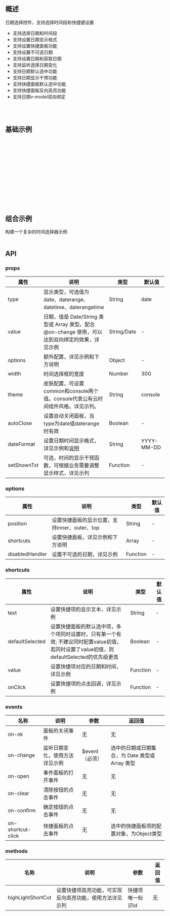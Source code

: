 
## 概述

日期选择控件，支持选择时间段和快捷键设置
<ul>
    <li>支持选择日期和时间段</li>
    <li>支持设置日期显示格式</li>
    <li>支持设置快捷面板功能</li>
    <li>支持设置不可选日期</li>
    <li>支持设置日期和获取日期</li>
    <li>支持监听选择日期变化</li>
    <li>支持日期默认选中功能</li>
    <li>支持日期显示干预功能</li>
    <li>支持快捷面板默认选中功能</li>
    <li>支持快捷面板反向高亮功能</li>
    <li>支持日期v-model双向绑定</li>
</ul>
<br/>
<br/>


## 基础示例

<br/>
<br/>

<template>
    <Card>
        <p class="card-title">基础用法示例</p>
        <template>
            <div class="date-picker-doc">
                <div class="example">
                    <normalDatePickerExample/>
                </div>
            </div>
        </template>
        <br/>
        <br/>
        <nv-code :content="normalDatePickerExampleCode">
        </nv-code>
    </Card>
</template>

<br/>
<br/>

<template>
    <Card>
        <p class="card-title">设置快捷面板示例</p>
        <template>
            <div class="date-picker-doc">
                <div class="example">
                    <hotKeyDatePickerExample/>
                </div>
            </div>
        </template>
        <br/>
        <br/>
        <nv-code :content="hotKeyDatePickerExampleCode">
        </nv-code>
    </Card>
</template>


<br/>
<br/>

<template>
    <Card>
        <p class="card-title">设置不可选日期示例</p>
        <template>
            <div class="date-picker-doc">
                <div class="example">
                    <disabledDatePickerExample/>
                </div>
            </div>
        </template>
        <br/>
        <br/>
        <nv-code :content="disabledDatePickerExampleCode">
        </nv-code>
    </Card>
</template>


<br/>
<br/>

<template>
    <Card>
        <p class="card-title">公有云风格示例</p>
        <template>
            <div class="date-picker-doc">
                <div class="example">
                    <consoleDatePickerExample/>
                </div>
            </div>
        </template>
        <br/>
        <br/>
        <nv-code :content="consoleDatePickerExampleCode">
        </nv-code>
    </Card>
</template>

<br/>
<br/>

<template>
    <Card>
        <p class="card-title">日期显示干预示例</p>
        <template>
            <div class="date-picker-doc">
                <div class="example">
                    <shownTextDatePickerExample/>
                </div>
            </div>
        </template>
        <br/>
        <br/>
        <nv-code :content="shownTextDatePickerExampleCode">
        </nv-code>
    </Card>
</template>

<br/>
<br/>

<template>
    <Card>
        <p class="card-title">快捷面板反向高亮示例</p>
        <template>
            <div class="date-picker-doc">
                <div class="example">
                    <reverseDatePickerExample/>
                </div>
            </div>
        </template>
        <br/>
        <br/>
        <nv-code :content="reverseDatePickerExampleCode">
        </nv-code>
    </Card>
</template>

## 组合示例

构建一个复杂的时间选择器示例
<br/>
<br/>

<template>
    <Card>
        <p class="card-title">组合用法示例</p>
        <template>
            <div class="date-picker-doc">
                <div class="example">
                    <complexDatePickerExample/>
                </div>
            </div>
        </template>
        <br/>
        <br/>
        <nv-code :content="complexDatePickerExampleCode">
        </nv-code>
    </Card>
</template>



## API

### props

| 属性       | 说明                                     | 类型              | 默认值      |
| ---------- | -----------------------------------------| --------------    | ----------- |
| type       | 显示类型，可选值为 date、daterange、datetime、daterangetime  | String      | date           |
| value      | 日期，值是 Date/String 类型或 Array 类型。配合 @on-change 使用，可以达到双向绑定的效果，详见示例|  String/Date |  - |
| options    | 额外配置，详见示例和下方说明             | Object            | -           |
| width      | 时间选择框的宽度                         | Number            | 300         |
| theme      | 皮肤配置，可设置common和console两个值。console代表公有云时间组件风格。详见示列。| String | console|
| autoClose  | 设置自动关闭面板，当type为date或daterange时有效 | Boolean    | -           |
| dateFormat | 设置日期时间显示格式，详见示例和[说明](http://momentjs.cn/) | String       | YYYY-MM-DD  |
| setShownTxt | 可选，时间的显示干预函数，可根据业务需要调整显示样式，详见示列 | Function     | - |



### options

| 属性       | 说明                                     | 类型              | 默认值      |
| ---------- | -----------------------------------------| --------------    | ----------- |
| position   | 设置快捷面板的显示位置，支持inner、outer、top | String            | -           |
| shortcuts  | 设置快捷面板，详见示例和下方说明         | Array             | -           |
| disabledHandler| 设置不可选的日期，详见示例              | Function          | -           |



### shortcuts

| 属性       | 说明                                     | 类型              | 默认值      |
| ---------- | -----------------------------------------| --------------    | ----------- |
| text       | 设置快捷项的显示文本，详见示例           | String            | -           |
| defaultSelected  | 设置快捷面板的默认选中项，多个项同时设置时，只有第一个有效; 不建议同时配置value初值，若同时设置了value初值，则defaultSelected的优先级更高   | Boolean | -           |
| value      | 设置快捷项对应的日期和时间，详见示例     | Function          | -           |
| onClick    | 设置快捷项的点击回调，详见示例           | Function          | -           |


### events

| 名称       | 说明                                     | 参数         |        返回值      |
| ---------- | -----------------------------------------| ------------ |------------------- |
| on-ok      | 面板的关闭事件                         | 无           | 无                      |
| on-change  | 监听日期变化，使用方法详见示例           | $event（必须）| 选中的日期或日期集合，为 Date 类型或 Array 类型  |
| on-open    | 事件面板的打开事件                     | 无           | 无                                          |
| on-clear   | 清除按钮的点击事件                     | 无           | 无                                          |
| on-confirm | 确定按钮的点击事件                     | 无           | 无                                          |
| on-shortcut-click | 快捷面板的点击事件              | 无           | 选中的快捷面板项的配置对象，为Object类型         |


### methods

| 名称       | 说明                                     | 参数         |        返回值      |
| ---------- | -----------------------------------------| ------------ |------------------- |
| highLightShortCut | 设置快捷项高亮功能，可实现反向高亮功能，使用方法详见示列 | 快捷项唯一标识id | 无 | 



<script>
import normalDatePickerExample from  '../../../example/datePicker/normal.vue';
import hotKeyDatePickerExample from  '../../../example/datePicker/hotkey.vue';
import disabledDatePickerExample from  '../../../example/datePicker/disabled.vue';
import consoleDatePickerExample from '../../../example/datePicker/console.vue';
import shownTextDatePickerExample from '../../../example/datePicker/showntext.vue';
import reverseDatePickerExample from '../../../example/datePicker/reverse.vue';
import complexDatePickerExample from '../../../example/datePicker/complex.vue';

// 基础用法示例代码
const normalDatePickerExampleCode = `
<template>
    <div>
        <NvDatePicker :language="language" :theme="theme" :width="350" type="date" :dateFormat="dateFormat"></NvDatePicker>
    <\/div>
<\/template>

<script>
export default {
    name: 'nvDatePickerNormalDemo',
    data() {
        const self = this;
        return {
            language: 'cn',
            dateFormat: 'YYYY-MM-DD',
            theme: 'common'
        };
    }
};
<\/script>

<style lang="less">
<\/style>
`;

// 快捷面板示例代码
const hotKeyDatePickerExampleCode = `
<template>
    <div>
        <NvDatePicker :language="language" :theme="theme" :width="350" type="daterangetime" :dateFormat="dateFormat" :options="options" ref="hotKeySaDatePickerRef"><\/NvDatePicker>
    <\/div>
<\/template>

<script>
export default {
    name: 'nvDatePickerHotKeyDemo',
    data() {
        const self = this;
        return {
            language: 'cn',
            theme: 'common',
            dateFormat: 'YYYY-MM-DD HH:mm:ss',
            options: {
                // position=outer，可配置外部快捷面板
                position: 'inner',
                shortcuts: [
                    {
                        text: '7天',
                        value() {
                            return [
                                new Date(2018, 1, 23),
                                new Date(2018, 1, 30)
                            ];
                        }
                    },
                    {
                        text: '15天',
                        value() {
                            return [
                                new Date(2018, 1, 15),
                                new Date(2018, 1, 30)
                            ];
                        }
                    },
                    {
                        text: '30天',
                        value() {
                            return [
                                new Date(2018, 1, 15),
                                new Date(2018, 2, 15)
                            ];
                        }
                    },
                    {
                        text: '2个月',
                        value() {
                            return [
                                new Date(2018, 1, 23),
                                new Date(2018, 3, 23)
                            ];
                        },
                        onClick: function () {
                            self.$Message.info('you click the hotkey');
                        }
                    }
                ]
            }
        };
    }
};
<\/script>
`;

// 设置不可选日期
const disabledDatePickerExampleCode = `<template>
    <div>
        <NvDatePicker :language="language" :theme="theme" :width="350" type="daterangetime" :dateFormat="dateFormat" :options="options" ref="disabledPicker"><\/NvDatePicker>
    <\/div>
<\/template>

<script>
export default {
    name: 'nvDatePickerDisabledDemo',
    data() {
        const self = this;
        return {
            language: 'cn',
            theme: 'common',
            dateFormat: 'YYYY-MM-DD HH:mm:ss',
            options: {
                position: 'top',
                shortcuts: [
                    {
                        text: '7天',
                        value() {
                            return [
                                new Date(2018, 1, 23),
                                new Date(2018, 1, 30)
                            ];
                        }
                    },
                    {
                        text: '15天',
                        value() {
                            return [
                                new Date(2018, 1, 15),
                                new Date(2018, 1, 30)
                            ];
                        }
                    },
                    {
                        text: '30天',
                        value() {
                            return [
                                new Date(2018, 1, 15),
                                new Date(2018, 2, 15)
                            ];
                        }
                    }
                ],
                /**
                 * 禁止选择日期判断策略
                 * @params {Date} date 要被判断的日期对象
                 * @params {Date/Object} dateValue 如果type为'date/datetime',为选中的日期对象；
                 *                       如果type为'daterange/daterangetime',为选中的时间段集合,结构如下：
                 *                      {"startSelecteDate": 开始时间, "endSelectedDate": 结束时间}，注意每个属性字段都可能为空
                 */
                disabledHandler: function(date, dateValue) {
                    // Demo1. 限制每月18号不可选择
                    if (date.getDate() === 18) {
                        return true;
                    }

                    // Demo2. 限制选择时间跨度不得超过70天
                    // 注意：使用该功能时，或者其他禁止日期动态变化的逻辑，请自行保证快捷面板的配置、默认时间等，与禁止策略保持一致性条件约束。
                    // 比如，这里限制了时间跨度不超过70天，快捷面板中配置的最大跨度也不要超过70天；如果有初始时间，也不要超过70天。
                    // let selectedDate = ['date', 'datetime'].indexOf(self.type) > -1 ? dateValue : dateValue['startSelectedDate'];
                    // if (selectedDate && m(date).diff(m(selectedDate).add(70, 'days')) > 0) {
                    //     return true;
                    // }
                    // else {
                    //     return false;
                    // }
                }
            }
        };
    },
    methods: {
    }
};
<\/script>

<style lang="less">
<\/style>
`;

// 公有云示例
const consoleDatePickerExampleCode = `
<template>
    <div>
        <NvDatePicker :theme="theme" :language="language" :width="350" type="daterangetime" :dateFormat="dateFormat" :options="options" ref="hotKeySaDatePickerRef"><\/NvDatePicker>
    <\/div>
<\/template>

<script>
export default {
    name: 'nvDatePickerConsoleDemo',
    data() {
        const self = this;
        return {
            // 默认值，可以不需要设置
            theme: 'console',
            language: 'cn',
            dateFormat: 'YYYY-MM-DD HH:mm:ss',
            options: {
                position: 'top',
                shortcuts: [
                    {
                        text: '7天',
                        value() {
                            return [
                                new Date(2018, 1, 23),
                                new Date(2018, 1, 30)
                            ];
                        }
                    },
                    {
                        text: '15天',
                        value() {
                            return [
                                new Date(2018, 1, 15),
                                new Date(2018, 1, 30)
                            ];
                        }
                    },
                    {
                        text: '30天',
                        value() {
                            return [
                                new Date(2018, 1, 15),
                                new Date(2018, 2, 15)
                            ];
                        }
                    },
                    {
                        text: '2个月',
                        value() {
                            return [
                                new Date(2018, 1, 23),
                                new Date(2018, 3, 23)
                            ];
                        },
                        onClick: function () {
                            self.$Message.info('you click the hotkey');
                        }
                    }
                ]
            }
        };
    }
};
<\/script>
`;

//日期显示干预示例
const shownTextDatePickerExampleCode = `
<template>
    <div>
        <NvDatePicker :theme="theme" :language="language" :width="350" type="daterangetime" :dateFormat="dateFormat" :options="options" :setShownTxt="setShownText">
        <\/NvDatePicker>
    <\/div>
<\/template>

<script>
import m from 'moment';

export default {
    name: 'nvDatePickerShownTextDemo',
    data() {
        const self = this;
        return {
            language: 'cn',
            theme: 'common',
            dateFormat: 'YYYY-MM-DD HH:mm:ss',
            options: {
                // position=outer，可配置外部快捷面板
                position: 'inner',
                shortcuts: [
                    {
                        // 1天转换成1440分钟
                        key: 1440,
                        text: '1天',
                        value() {
                            return [
                                new Date(2018, 7, 23),
                                new Date(2018, 7, 24)
                            ];
                        }
                    },
                    {
                        key: 2880,
                        text: '2天',
                        value() {
                            return [
                                new Date(2018, 7, 23),
                                new Date(2018, 7, 25)
                            ];
                        }
                    },
                    {
                        key: 4320,
                        text: '3天',
                        value() {
                            return [
                                new Date(2018, 7, 23),
                                new Date(2018, 7, 26)
                            ];
                        }
                    }
                ]
            }
        };
    },
    methods: {
        /**
         * 干预显示字符串
         *
         * @param {String} val 选中的时间字符串
         * @return {String} 干预后的字符串
         */
        setShownText: function (val) {
            // 示列，拼接快捷项的文本在时间字符串之前
            const self = this;
            let text = '';
            let match = false;
            let time = val.split(' - ');
            let diff = m(time[1]).diff(m(time[0]), 'minutes');
            let shortCuts = self.options.shortcuts;
            for (let i in shortCuts) {
                if (shortCuts.hasOwnProperty(i)) {
                    if (shortCuts[i].key === diff) {
                        match = true;
                        text = shortCuts[i].text + ' ';
                        break;
                    }
                }
            }
            if (!match) {
                text = '';
            }
            return text + val;
        }
    }
};
<\/script>

<style lang="less">
<\/style>
`;

// 反向选中示例
const reverseDatePickerExampleCode = `
<template>
    <div>
        <NvDatePicker :theme="theme" :language="language" :width="350" type="daterangetime" :dateFormat="dateFormat" :options="options" @on-change="changeHandler($event)" ref="reverseRef">
        <\/NvDatePicker>
    <\/div>
<\/template>

<script>
import m from 'moment';

export default {
    name: 'nvDatePickerShownTextDemo',
    data() {
        const self = this;
        return {
            language: 'cn',
            theme: 'common',
            dateFormat: 'YYYY-MM-DD HH:mm:ss',
            options: {
                // position=outer，可配置外部快捷面板
                position: 'inner',
                shortcuts: [
                    {
                        id: '1440',
                        text: '1天',
                        key: 1440,
                        value() {
                            return [
                                m().subtract(1, 'days').toDate(),
                                m().toDate()
                            ];
                        }
                    },
                    {
                        id: '10080',
                        text: '7天',
                        key: 10080,
                        value() {
                            return [
                                m().subtract(7, 'days').toDate(),
                                m().toDate()
                            ];
                        }
                    }
                ]
            }
        };
    },
    methods: {
        // 实现反向高亮功能。
        // 当选择的时间和快捷面板中的某一项对应时，快捷面板这项高亮起来
        changeHandler: function (event) {
            const self = this;
            if (event && event.length && event[0] && event[1]) {
                let diff = m(event[1]).diff(m(event[0]), 'minutes');
                let shortCuts = self.options.shortcuts;
                for (let i in shortCuts) {
                    if (shortCuts.hasOwnProperty(i)) {
                        if (shortCuts[i].key === diff) {
                            self.$refs['reverseRef'].highLightShortCut(shortCuts[i].id);
                        }
                    }
                }
            }
        }
    }
};
<\/script>

<style lang="less">
<\/style>
`;

// 组合示例
const complexDatePickerExampleCode = `
<template>
    <div>
        <NvDatePicker :language="language" :theme="theme" :width="350" type="daterangetime" :dateFormat="dateFormat" :options="options" ref="complexPicker" v-model="value" @on-change="value=$event"><\/NvDatePicker>
    <\/div>
<\/template>

<script>
export default {
    name: 'nvDatePickerComplexDemo',
    data() {
        const self = this;
        return {
            value: ['2017/12/25 12:21:09', '2017/12/27 13:11:07'],
            language: 'cn',
            theme: 'common',
            dateFormat: 'YYYY-MM-DD HH:mm:ss',
            options: {
                position: 'outer',
                yearRange: [],
                disabledDate: '',
                shortcuts: [
                    {
                        text: '7天',
                        value() {
                            return [
                                new Date(2018, 1, 23),
                                new Date(2018, 1, 30)
                            ];
                        }
                    },
                    {
                        text: '15天',
                        value() {
                            return [
                                new Date(2018, 1, 15),
                                new Date(2018, 1, 30)
                            ];
                        }
                    },
                    {
                        text: '30天',
                        value() {
                            return [
                                new Date(2018, 1, 15),
                                new Date(2018, 2, 15)
                            ];
                        }
                    }
                ],
                disabledDate: function (date) {
                    if (date.getDate() === 18) {
                        return true;
                    }
                }
            }
        };
    }
};
<\/script>
`;

export default {
    name: 'datePickerDoc',
    components: {
        normalDatePickerExample,
        complexDatePickerExample,
        hotKeyDatePickerExample,
        disabledDatePickerExample,
        consoleDatePickerExample,
        reverseDatePickerExample,
        shownTextDatePickerExample
    },
    data() {
        return {
            normalDatePickerExampleCode: normalDatePickerExampleCode,
            hotKeyDatePickerExampleCode: hotKeyDatePickerExampleCode,
            disabledDatePickerExampleCode: disabledDatePickerExampleCode,
            complexDatePickerExampleCode: complexDatePickerExampleCode,
            consoleDatePickerExampleCode: consoleDatePickerExampleCode,
            reverseDatePickerExampleCode: reverseDatePickerExampleCode,
            shownTextDatePickerExampleCode: shownTextDatePickerExampleCode
        }
    }
};
</script>

<style lang="less" >
    .date-picker-doc {
        .example {
            margin: 20px 0;
        }
    }
    .card-title {
        font-weight: 600;
    }
</style>
